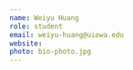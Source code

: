 ```yaml
---
name: Weiyu Huang
role: student
email: weiyu-huang@uiowa.edu
website: 
photo: bio-photo.jpg
---
```


<!--I like teaching Computer Science!-->
